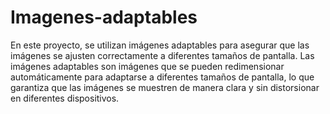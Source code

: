 # Imagenes-adaptables
En este proyecto, se utilizan imágenes adaptables para asegurar que las imágenes se ajusten correctamente a diferentes tamaños de pantalla. Las imágenes adaptables son imágenes que se pueden redimensionar automáticamente para adaptarse  a diferentes tamaños de pantalla, lo que garantiza que las imágenes se muestren de  manera clara y sin distorsionar en diferentes dispositivos.
